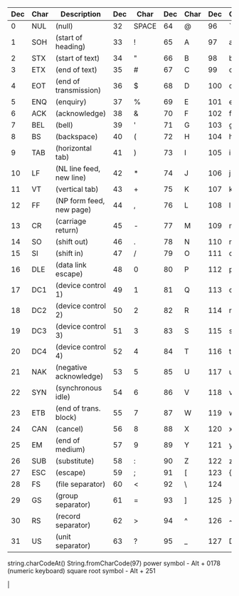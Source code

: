 | Dec | Char |       Description         | Dec   |  Char  |  Dec  | Char |  Dec | Char  
|-----| -----|---------------------------|-------| -------|-------|------|------|-------
|  0  | NUL  | (null)                    |  32   | SPACE  |  64   |  @   |   96 |    `
|  1  | SOH  | (start of heading)        |  33   | !      |  65   |  A   |   97 |    a
|  2  | STX  | (start of text)           |  34   | "      |  66   |  B   |   98 |    b
|  3  | ETX  | (end of text)             |  35   | #      |  67   |  C   |   99 |    c
|  4  | EOT  | (end of transmission)     |  36   | $      |  68   |  D   |  100 |    d
|  5  | ENQ  | (enquiry)                 |  37   | %      |  69   |  E   |  101 |    e
|  6  | ACK  | (acknowledge)             |  38   | &      |  70   |  F   |  102 |    f
|  7  | BEL  | (bell)                    |  39   | '      |  71   |  G   |  103 |    g
|  8  | BS   | (backspace)               |  40   | (      |  72   |  H   |  104 |    h
|  9  | TAB  | (horizontal tab)          |  41   | )      |  73   |  I   |  105 |    i
| 10  | LF   | (NL line feed, new line)  |  42   | *      |  74   |  J   |  106 |    j
| 11  | VT   | (vertical tab)            |  43   | +      |  75   |  K   |  107 |    k
| 12  | FF   | (NP form feed, new page)  |  44   | ,      |  76   |  L   |  108 |    l
| 13  | CR   | (carriage return)         |  45   | -      |  77   |  M   |  109 |    m
| 14  | SO   | (shift out)               |  46   | .      |  78   |  N   |  110 |    n
| 15  | SI   | (shift in)                |  47   | /      |  79   |  O   |  111 |    o
| 16  | DLE  | (data link escape)        |  48   | 0      |  80   |  P   |  112 |    p
| 17  | DC1  | (device control 1)        |  49   | 1      |  81   |  Q   |  113 |    q
| 18  | DC2  | (device control 2)        |  50   | 2      |  82   |  R   |  114 |    r
| 19  | DC3  | (device control 3)        |  51   | 3      |  83   |  S   |  115 |    s
| 20  | DC4  | (device control 4)        |  52   | 4      |  84   |  T   |  116 |    t
| 21  | NAK  | (negative acknowledge)    |  53   | 5      |  85   |  U   |  117 |    u
| 22  | SYN  | (synchronous idle)        |  54   | 6      |  86   |  V   |  118 |    v
| 23  | ETB  | (end of trans. block)     |  55   | 7      |  87   |  W   |  119 |    w
| 24  | CAN  | (cancel)                  |  56   | 8      |  88   |  X   |  120 |    x
| 25  | EM   | (end of medium)           |  57   | 9      |  89   |  Y   |  121 |    y
| 26  | SUB  | (substitute)              |  58   | :      |  90   |  Z   |  122 |    z
| 27  | ESC  | (escape)                  |  59   | ;      |  91   |  [   |  123 |    {
| 28  | FS   | (file separator)          |  60   | <      |  92   |  \   |  124 |    |
| 29  | GS   | (group separator)         |  61   | =      |  93   |  ]   |  125 |    }
| 30  | RS   | (record separator)        |  62   | >      |  94   |  ^   |  126 |    ~
| 31  | US   | (unit separator)          |  63   | ?      |  95   |  _   |  127 |    DEL

string.charCodeAt()
String.fromCharCode(97)
power symbol  - Alt + 0178 (numeric keyboard)
square root symbol - Alt + 251 

 | 
